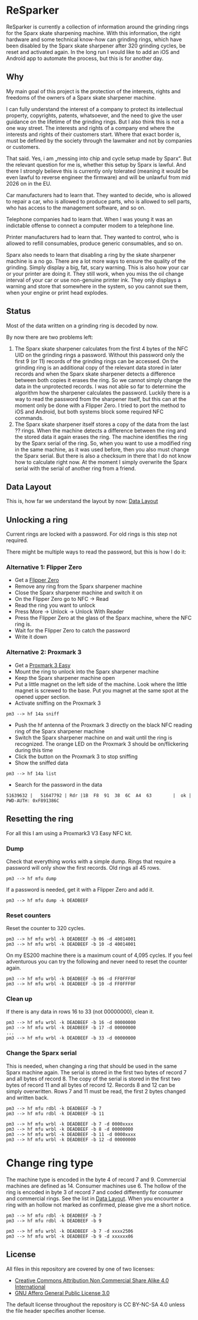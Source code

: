 # ReSparker
ReSparker is currently a collection of information around the grinding rings for the Sparx skate sharpening machine. With this information, the right hardware and some technical know-how can grinding rings, which have been disabled by the Sparx skate sharpener after 320 grinding cycles, be reset and activated again. In the long run I would like to add an iOS and Android app to automate the process, but this is for another day.

## Why
My main goal of this project is the protection of the interests, rights and freedoms of the owners of a Sparx skate sharpener machine.

I can fully understand the interest of a company to protect its intellectual property, copyrights, patents, whatsoever, and the need to give the user guidance on the lifetime of the grinding rings. But I also think this is not a one way street. The interests and rights of a company end where the interests and rights of their customers start. Where that exact border is, must be defined by the society through the lawmaker and not by companies or customers.

That said. Yes, i am „messing into chip and cycle setup made by Sparx“. But the relevant question for me is, whether this setup by Sparx is lawful. And there I strongly believe this is currently only tolerated (meaning it would be even lawful to reverse engineer the firmware) and will be unlawful from mid 2026 on in the EU.

Car manufacturers had to learn that. They wanted to decide, who is allowed to repair a car, who is allowed to produce parts, who is allowed to sell parts, who has access to the management software, and so on.

Telephone companies had to learn that. When I was young it was an indictable offense to connect a computer modem to a telephone line.

Printer manufacturers had to learn that. They wanted to control, who is allowed to refill consumables, produce generic consumables, and so on.

Sparx also needs to learn that disabling a ring by the skate sharpener machine is a no go. There are a lot more ways to ensure the quality of the grinding. Simply display a big, fat, scary warning. This is also how your car or your printer are doing it. They still work, when you miss the oil change interval of your car or use non-genuine printer ink. They only displays a warning and store that somewhere in the system, so you cannot sue them, when your engine or print head explodes.

## Status
Most of the data written on a grinding ring is decoded by now.

By now there are two problems left:
1. The Sparx skate sharpener calculates from the first 4 bytes of the NFC UID on the grinding rings a password. Without this password only the first 9 (or 11) records of the grinding rings can be accessed. On the grinding ring is an additional copy of the relevant data stored in later records and when the Sparx skate sharpener detects a difference between both copies it erases the ring. So we cannot simply change the data in the unprotected records. I was not able so far to determine the algorithm how the sharpener calculates the password. Luckily there is a way to read the password from the sharpener itself, but this can at the moment only be done with a Flipper Zero. I tried to port the method to iOS and Android, but both systems block some required NFC commands.
2. The Sparx skate sharpener itself stores a copy of the data from the last ?? rings. When the machine detects a difference between the ring and the stored data it again erases the ring. The machine identifies the ring by the Sparx serial of the ring. So, when you want to use a modified ring in the same machine, as it was used before, then you also must change the Sparx serial. But there is also a checksum in there that I do not know how to calculate right now. At the moment I simply overwrite the Sparx serial with the serial of another ring from a friend.

## Data Layout
This is, how far we understand the layout by now: [Data Layout](https://github.com/MarkusBernhardt/ReSparker/blob/main/doc/ring-data-layout.txt)

## Unlocking a ring
Current rings are locked with a password. For old rings is this step not required.

There might be multiple ways to read the password, but this is how I do it:
### Alternative 1: Flipper Zero
* Get a [Flipper Zero](https://flipperzero.one)
* Remove any ring from the Sparx sharpener machine
* Close the Sparx sharpener machine and switch it on
* On the Flipper Zero go to NFC -> Read
* Read the ring you want to unlock
* Press More -> Unlock -> Unlock With Reader
* Press the Flipper Zero at the glass of the Sparx machine, where the NFC ring is.
* Wait for the Flipper Zero to catch the password
* Write it down

### Alternative 2: Proxmark 3
* Get a [Proxmark 3 Easy](https://proxmark.com/proxmark-3-hardware/proxmark-3-easy)
* Mount the ring to unlock into the Sparx sharpener machine
* Keep the Sparx sharpener machine open
* Put a little magnet on the left side of the machine. Look where the little magnet is screwed to the base. Put you magnet at the same spot at the opened upper section.
* Activate sniffing on the Proxmark 3
```
pm3 --> hf 14a sniff
```
* Push the hf antenna of the Proxmark 3 directly on the black NFC reading ring of the Sparx sharpener machine
* Switch the Sparx sharpener machine on and wait until the ring is recognized. The orange LED on the Proxmark 3 should be on/flickering during this time
* Click the button on the Proxmark 3 to stop sniffing
* Show the sniffed data
```
pm3 --> hf 14a list
```
* Search for the password in the data
```
51639632 |   51647792 | Rdr |1B  F8  91  38  6C  A4  63        |  ok | PWD-AUTH: 0xF891386C
```

## Resetting the ring
For all this I am using a Proxmark3 V3 Easy NFC kit.

### Dump
Check that everything works with a simple dump. Rings that require a password will only show the first records. Old rings all 45 rows.
```
pm3 --> hf mfu dump
```

If a password is needed, get it with a Flipper Zero and add it.
```
pm3 --> hf mfu dump -k DEADBEEF
```

### Reset counters
Reset the counter to 320 cycles.
```
pm3 --> hf mfu wrbl -k DEADBEEF -b 06 -d 40014001
pm3 --> hf mfu wrbl -k DEADBEEF -b 10 -d 40014001
```

On my ES200 machine there is a maximum count of 4,095 cycles. If you feel adventurous you can try the following and never need to reset the counter again.
```
pm3 --> hf mfu wrbl -k DEADBEEF -b 06 -d FF0FFF0F
pm3 --> hf mfu wrbl -k DEADBEEF -b 10 -d FF0FFF0F
```

### Clean up 
If there is any data in rows 16 to 33 (not 00000000), clean it.
```
pm3 --> hf mfu wrbl -k DEADBEEF -b 16 -d 00000000
pm3 --> hf mfu wrbl -k DEADBEEF -b 17 -d 00000000
...
pm3 --> hf mfu wrbl -k DEADBEEF -b 33 -d 00000000
```

### Change the Sparx serial
This is needed, when changing a ring that should be used in the same Sparx machine again. The serial is stored in the first two bytes of record 7 and all bytes of record 8. The copy of the serial is stored in the first two bytes of record 11 and all bytes of record 12. Records 8 and 12 can be simply overwritten. Rows 7 and 11 must be read, the first 2 bytes changed and written back.
```
pm3 --> hf mfu rdbl -k DEADBEEF -b 7
pm3 --> hf mfu rdbl -k DEADBEEF -b 11

pm3 --> hf mfu wrbl -k DEADBEEF -b 7 -d 0000xxxx
pm3 --> hf mfu wrbl -k DEADBEEF -b 8 -d 00000000
pm3 --> hf mfu wrbl -k DEADBEEF -b 11 -d 0000xxxx
pm3 --> hf mfu wrbl -k DEADBEEF -b 12 -d 00000000
```

# Change ring type
The machine type is encoded in the byte 4 of record 7 and 9. Commercial machines are defined as 14. Consumer machines use 6. The hollow of the ring is encoded in byte 3 of record 7 and coded differently for consumer and commercial rings. See the list in [Data Layout](https://github.com/MarkusBernhardt/ReSparker/blob/main/doc/ring-data-layout.txt). When you encounter a ring with an hollow not marked as confirmed, please give me a short notice.
```
pm3 --> hf mfu rdbl -k DEADBEEF -b 7
pm3 --> hf mfu rdbl -k DEADBEEF -b 9

pm3 --> hf mfu wrbl -k DEADBEEF -b 7 -d xxxx2506
pm3 --> hf mfu wrbl -k DEADBEEF -b 9 -d xxxxxx06
```

## License
All files in this repository are covered by one of two licenses:
* [Creative Commons Attribution Non Commercial Share Alike 4.0 International](https://github.com/MarkusBernhardt/ReSparker/blob/main/LICENSE-CC-BY-NC-SA-4.0.txt)
* [GNU Affero General Public License 3.0](https://github.com/MarkusBernhardt/ReSparker/blob/main/LICENSE-AGPL-3.0.txt)

The default license throughout the repository is CC BY-NC-SA 4.0 unless the file header specifies another license.

